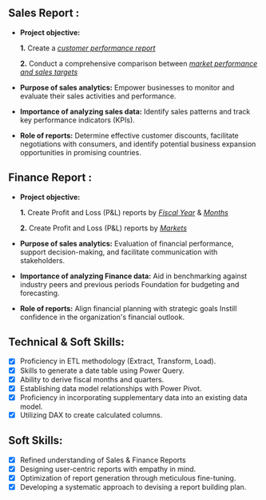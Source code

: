 ## Sales Report :


- **Project objective:** 

    **1.** Create a _[customer performance report](https://github.com/Shalinishal08/Excel-Sales-Analytics/blob/main/customer_performace_report.pdf)_ 

    **2.** Conduct a comprehensive comparison between _[market performance and sales targets](https://github.com/Shalinishal08/Excel-Sales-Analytics/blob/main/market_performace_report.pdf)_

- **Purpose of sales analytics:** Empower businesses to monitor and evaluate their sales activities and performance.

- **Importance of analyzing sales data:** Identify sales patterns and track key performance indicators (KPIs).

- **Role of reports:** Determine effective customer discounts, facilitate negotiations with consumers, and identify potential business expansion opportunities in promising countries.


## Finance Report :

- **Project objective:** 

    **1.** Create Profit and Loss (P&L) reports by _[Fiscal Year](https://github.com/Shalinishal08/Excel-Sales-Analytics/blob/main/Finance_P%26L_years.pdf)_ & _[Months](https://github.com/Shalinishal08/Excel-Sales-Analytics/blob/main/Finance_P%26L_Mon%26Qtr.pdf)_ 

   **2.** Create Profit and Loss (P&L) reports by _[Markets](https://github.com/Shalinishal08/Excel-Sales-Analytics/blob/main/Finance_P%26L_Market.pdf)_

- **Purpose of sales analytics:** Evaluation of financial performance, support decision-making, and facilitate communication with stakeholders.

- **Importance of analyzing Finance data:** Aid in benchmarking against industry peers and previous periods Foundation for budgeting and forecasting.

- **Role of reports:** Align financial planning with strategic goals Instill confidence in the organization's financial outlook.


## Technical & Soft Skills:
- [x]	Proficiency in ETL methodology (Extract, Transform, Load).
- [x]	Skills to generate a date table using Power Query.
- [x]	Ability to derive fiscal months and quarters.
- [x]	Establishing data model relationships with Power Pivot.
- [x]	Proficiency in incorporating supplementary data into an existing data model.
- [x]	Utilizing DAX to create calculated columns.

## Soft Skills:
- [x]	Refined understanding of Sales & Finance Reports
- [x]	Designing user-centric reports with empathy in mind.
- [x]	Optimization of report generation through meticulous fine-tuning.
- [x]	Developing a systematic approach to devising a report building plan.
